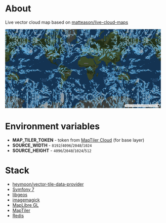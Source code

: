 # About
Live vector cloud map based on [matteason/live-cloud-maps](https://github.com/matteason/live-cloud-maps)

![Preview](screenshot.png)

# Environment variables
* **MAP_TILER_TOKEN** - token from [MapTiler Cloud](https://cloud.maptiler.com/account/keys/) (for base layer)
* **SOURCE_WIDTH** - `8192`/`4096`/`2048`/`1024`
* **SOURCE_HEIGHT** - `4096`/`2048`/`1024`/`512`

# Stack
* [heymoon/vector-tile-data-provider](https://packagist.org/packages/heymoon/vector-tile-data-provider)
* [Symfony 7](https://symfony.com/7)
* [libgeos](https://libgeos.org)
* [imagemagick](https://imagemagick.org)
* [MapLibre GL](https://maplibre.org)
* [MapTiler](https://www.maptiler.com)
* [Redis](https://redis.io)
